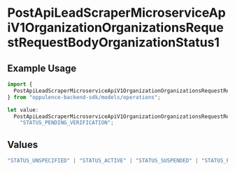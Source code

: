 # PostApiLeadScraperMicroserviceApiV1OrganizationOrganizationsRequestRequestBodyOrganizationStatus1

## Example Usage

```typescript
import {
  PostApiLeadScraperMicroserviceApiV1OrganizationOrganizationsRequestRequestBodyOrganizationStatus1,
} from "oppulence-backend-sdk/models/operations";

let value:
  PostApiLeadScraperMicroserviceApiV1OrganizationOrganizationsRequestRequestBodyOrganizationStatus1 =
    "STATUS_PENDING_VERIFICATION";
```

## Values

```typescript
"STATUS_UNSPECIFIED" | "STATUS_ACTIVE" | "STATUS_SUSPENDED" | "STATUS_PENDING_VERIFICATION" | "STATUS_REVOKED" | "STATUS_EXPIRED" | "STATUS_RATE_LIMITED" | "STATUS_PENDING_REVIEW" | "STATUS_DEPRECATED" | "STATUS_MAINTENANCE"
```